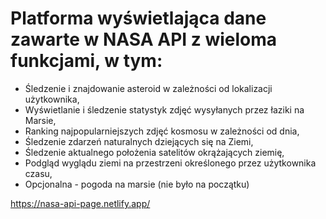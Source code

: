 # Platforma wyświetlająca dane zawarte w NASA API z wieloma funkcjami, w tym:
- Śledzenie i znajdowanie asteroid w zależności od lokalizacji użytkownika,
- Wyświetlanie i śledzenie statystyk zdjęć wysyłanych przez łaziki na Marsie,
- Ranking najpopularniejszych zdjęć kosmosu w zależności od dnia,
- Śledzenie zdarzeń naturalnych dziejących się na Ziemi,
- Śledzenie aktualnego położenia satelitów okrążających ziemię, 
- Podgląd wyglądu ziemi na przestrzeni określonego przez użytkownika czasu,
- Opcjonalna - pogoda na marsie (nie było na początku)




https://nasa-api-page.netlify.app/
